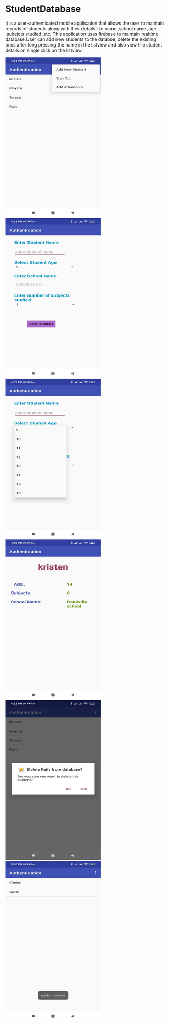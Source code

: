 # StudentDatabase
It is a user-authenticated mobile application that allows the user to maintain records of students along with their details like name ,school name ,age ,subejcts studied ,etc. 
This application uses firebase to maintain realtime database.User can add new students to the databse, delete the existing ones after long pressing the name in the listview and
also view the student details on single click on the listview.

<img src="screenshots/img1.jpeg" width="300" height="500">
<img src="screenshots/img2.jpeg" width="300" height="500">
<img src="screenshots/img3.jpeg" width="300" height="500">
<img src="screenshots/img4.jpeg" width="300" height="500">
<img src="screenshots/img5.jpeg" width="300" height="500">
<img src="screenshots/img6.jpeg" width="300" height="500">

